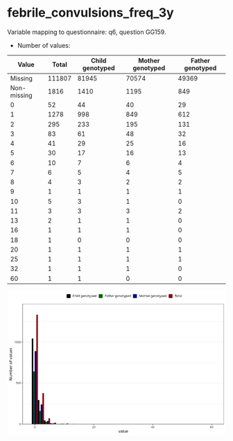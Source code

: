 # febrile_convulsions_freq_3y
Variable mapping to questionnaire: q6, question GG159.
- Number of values:

| Value | Total | Child genotyped | Mother genotyped | Father genotyped |
| ----- | ----- | --------------- | ---------------- | ---------------- |
| Missing | 111807 | 81945 | 70574 | 49369 |
| Non-missing | 1816 | 1410 | 1195 | 849 |
| 0 | 52 | 44 | 40 | 29 |
| 1 | 1278 | 998 | 849 | 612 |
| 2 | 295 | 233 | 195 | 131 |
| 3 | 83 | 61 | 48 | 32 |
| 4 | 41 | 29 | 25 | 16 |
| 5 | 30 | 17 | 16 | 13 |
| 6 | 10 | 7 | 6 | 4 |
| 7 | 6 | 5 | 4 | 5 |
| 8 | 4 | 3 | 2 | 2 |
| 9 | 1 | 1 | 1 | 1 |
| 10 | 5 | 3 | 1 | 0 |
| 11 | 3 | 3 | 3 | 2 |
| 13 | 2 | 1 | 1 | 0 |
| 16 | 1 | 1 | 1 | 0 |
| 18 | 1 | 0 | 0 | 0 |
| 20 | 1 | 1 | 1 | 1 |
| 25 | 1 | 1 | 1 | 1 |
| 32 | 1 | 1 | 1 | 0 |
| 60 | 1 | 1 | 0 | 0 |



![](febrile_convulsions_freq_3y_n.png)



